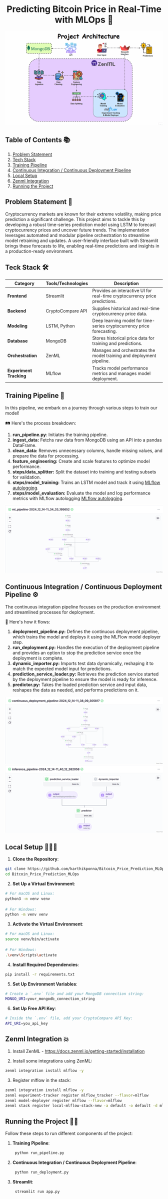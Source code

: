 <h1 align="center">Predicting Bitcoin Price in Real-Time with MLOps 🚀</h1>

![Project_Architecture_Bitcoin](assets/Project_Architecture_Bitcoin.gif)

## Table of Contents 📚 
1. [Problem Statement](#-problem-statement)
2. [Tech Stack](#-tech-stack) 
3. [Training Pipeline](#-training-pipeline)
4. [Continuous Integration / Continuous Deployment Pipeline](#-continuous-integration-/-continuous-deployment-pipeline)
5. [Local Setup](#local-setup)
6. [Zenml Integration](#zenml-integration)
7. [Running the Project](#Running-the-Project)

## Problem Statement 📝
Cryptocurrency markets are known for their extreme volatility, making price prediction a significant challenge. This project aims to tackle this by developing a robust time-series prediction model using LSTM to forecast cryptocurrency prices and uncover future trends. The implementation leverages automated and modular pipeline orchestration to streamline model retraining and updates. A user-friendly interface built with Streamlit brings these forecasts to life, enabling real-time predictions and insights in a production-ready environment.

## Teck Stack 🛠️
| **Category**             | **Tools/Technologies**                                  | **Description**                                                |
|--------------------------|---------------------------------------------------------|----------------------------------------------------------------|
| **Frontend**             | Streamlit                                               | Provides an interactive UI for real-time cryptocurrency price predictions. |
| **Backend**              | CryptoCompare API                                       | Supplies historical and real-time cryptocurrency price data.   |
| **Modeling**             | LSTM, Python                                            | Deep learning model for time-series cryptocurrency price forecasting. |
| **Database**             | MongoDB                                                 | Stores historical price data for training and predictions.     |
| **Orchestration**        | ZenML                                                   | Manages and orchestrates the model training and deployment pipeline. |
| **Experiment Tracking**  | MLflow                                                  | Tracks model performance metrics and manages model deployment. |

## Training Pipeline 🚂
In this pipeline, we embark on a journey through various steps to train our model! 

🛤️ Here's the process breakdown:

1. **run_pipeline.py**: Initiates the training pipeline.
2. **ingest_data:** Fetchs raw data from MongoDB using an API into a pandas DataFrame.
3. **clean_data:** Removes unnecessary columns, handle missing values, and prepare the data for processing.
4. **feature_engineering:** Create and scale features to optimize model performance.
5. **steps/data_splitter:** Split the dataset into training and testing subsets for validation.
6. **steps/model_training:** Trains an LSTM model and track it using [MLflow autologging](https://www.mlflow.org/docs/latest/tracking.html).
7. **steps/model_evaluation:** Evaluate the model and log performance metrics with MLflow autologging [MLflow autologging](https://www.mlflow.org/docs/latest/tracking.html).

![Traning Pipeline](assets/training_pipeline.png)

## Continuous Integration / Continuous Deployment Pipeline ⚙️
The continuous integration pipeline focuses on the production environment and streamlined processes for deployment. 

🔄 Here's how it flows:

1. **deployment_pipeline.py:** Defines the continuous deployment pipeline, which trains the model and deploys it using the MLFlow model deployer step.
2. **run_deployment.py:** Handles the execution of the deployment pipeline and provides an option to stop the prediction service once the deployment is complete.
3. **dynamic_importer.py:** Imports test data dynamically, reshaping it to match the expected model input for predictions.
4. **prediction_service_loader.py:** Retrieves the prediction service started by the deployment pipeline to ensure the model is ready for inference.
5. **predictor.py:** Takes the loaded prediction service and input data, reshapes the data as needed, and performs predictions on it.

![Continuous Integration](assets/ci.png)
![Continuous Deployment](assets/cd.png)


## Local Setup 👨🏼‍💻
1. **Clone the Repository**:
```bash
git clone https://github.com/karthikponna/Bitcoin_Price_Prediction_MLOps.git
cd Bitcoin_Price_Prediction_MLOps
```

2. **Set Up a Virtual Environment**:
```bash
# For macOS and Linux:
python3 -m venv venv

# For Windows:
python -m venv venv
```

3. **Activate the Virtual Environment**:
```bash
# For macOS and Linux:
source venv/bin/activate

# For Windows:
.\venv\Scripts\activate
```

4. **Install Required Dependencies**:
```bash
pip install -r requirements.txt
```

5. **Set Up Environment Variables**:
```bash
# Create a `.env` file and add your MongoDB connection string:
MONGO_URI=your_mongodb_connection_string
```

6. **Set Up Free API Key**:
```bash
# Inside the `.env` file, add your CryptoCompare API Key:
API_URI=you_api_key
```

## Zenml Integration 💥
1. Install ZenML - https://docs.zenml.io/getting-started/installation 

2. Install some integrations using ZenML:
```bash
zenml integration install mlflow -y
```

3. Register mlflow in the stack:
```bash
zenml integration install mlflow -y
zenml experiment-tracker register mlflow_tracker --flavor=mlflow
zenml model-deployer register mlflow --flavor=mlflow
zenml stack register local-mlflow-stack-new -a default -o default -d mlflow -e mlflow_tracker --set
```

## Running the Project 🏃‍➡️
Follow these steps to run different components of the project:

1. **Training Pipeline**:
   
   ```bash
    python run_pipeline.py
    ```

2. **Continuous Integration / Continuous Deployment Pipeline**:

   ```bash
    python run_deployment.py
    ```

3. **Streamlit**:

   ```bash
    streamlit run app.py